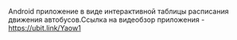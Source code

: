 Android приложение в виде интерактивной таблицы расписания движения автобусов.Ссылка на видеобзор приложения - https://ubit.link/Yaow1
